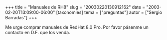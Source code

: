 +++
title = "Manuales de RH8"
slug = "20030220130912162"
date = "2003-02-20T13:09:00-06:00"
[taxonomies]
tema = ["preguntas"]
autor = ["Sergio Barradas"]
+++

Me urge comprar manuales de RedHat 8.0 Pro. Por favor pásenme un
contacto en D.F. que los venda.
